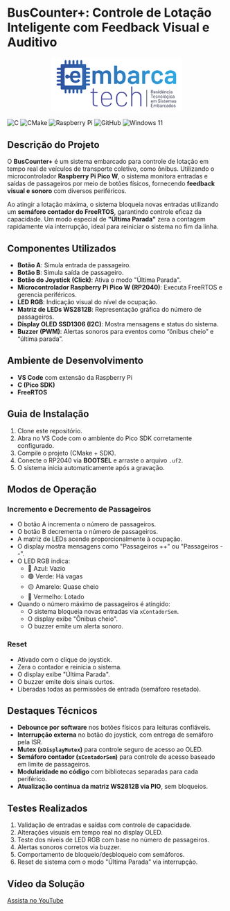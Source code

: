 # BusCounter+: Controle de Lotação Inteligente com Feedback Visual e Auditivo
<p align="center">
  <img src="Group 658.png" alt="EmbarcaTech" width="300">
</p>

![C](https://img.shields.io/badge/c-%2300599C.svg?style=for-the-badge&logo=c&logoColor=white)
![CMake](https://img.shields.io/badge/CMake-%23008FBA.svg?style=for-the-badge&logo=cmake&logoColor=white)
![Raspberry Pi](https://img.shields.io/badge/-Raspberry_Pi-C51A4A?style=for-the-badge&logo=Raspberry-Pi)
![GitHub](https://img.shields.io/badge/github-%23121011.svg?style=for-the-badge&logo=github&logoColor=white)
![Windows 11](https://img.shields.io/badge/Windows%2011-%230079d5.svg?style=for-the-badge&logo=Windows%2011&logoColor=white)

## Descrição do Projeto

O **BusCounter+** é um sistema embarcado para controle de lotação em tempo real de veículos de transporte coletivo, como ônibus. Utilizando o microcontrolador **Raspberry Pi Pico W**, o sistema monitora entradas e saídas de passageiros por meio de botões físicos, fornecendo **feedback visual e sonoro** com diversos periféricos.

Ao atingir a lotação máxima, o sistema bloqueia novas entradas utilizando um **semáforo contador do FreeRTOS**, garantindo controle eficaz da capacidade. Um modo especial de **"Última Parada"** zera a contagem rapidamente via interrupção, ideal para reiniciar o sistema no fim da linha.

## Componentes Utilizados

- **Botão A**: Simula entrada de passageiro.
- **Botão B**: Simula saída de passageiro.
- **Botão do Joystick (Click)**: Ativa o modo "Última Parada".
- **Microcontrolador Raspberry Pi Pico W (RP2040)**: Executa FreeRTOS e gerencia periféricos.
- **LED RGB**: Indicação visual do nível de ocupação.
- **Matriz de LEDs WS2812B**: Representação gráfica do número de passageiros.
- **Display OLED SSD1306 (I2C)**: Mostra mensagens e status do sistema.
- **Buzzer (PWM)**: Alertas sonoros para eventos como “ônibus cheio” e “última parada”.

## Ambiente de Desenvolvimento

- **VS Code** com extensão da Raspberry Pi
- **C (Pico SDK)**
- **FreeRTOS**

## Guia de Instalação

1. Clone este repositório.
2. Abra no VS Code com o ambiente do Pico SDK corretamente configurado.
3. Compile o projeto (CMake + SDK).
4. Conecte o RP2040 via **BOOTSEL** e arraste o arquivo `.uf2`.
5. O sistema inicia automaticamente após a gravação.

## Modos de Operação

### Incremento e Decremento de Passageiros
- O botão A incrementa o número de passageiros.
- O botão B decrementa o número de passageiros.
- A matriz de LEDs acende proporcionalmente à ocupação.
- O display mostra mensagens como "Passageiros ++" ou "Passageiros --".
- O LED RGB indica:
  - 🔵 Azul: Vazio
  - 🟢 Verde: Há vagas
  - 🟡 Amarelo: Quase cheio
  - 🔴 Vermelho: Lotado
- Quando o número máximo de passageiros é atingido:
  - O sistema bloqueia novas entradas via `xContadorSem`.
  - O display exibe "Ônibus cheio".
  - O buzzer emite um alerta sonoro.

### Reset
- Ativado com o clique do joystick.
- Zera o contador e reinicia o sistema.
- O display exibe "Última Parada".
- O buzzer emite dois sinais curtos.
- Liberadas todas as permissões de entrada (semáforo resetado).

## Destaques Técnicos

- **Debounce por software** nos botões físicos para leituras confiáveis.
- **Interrupção externa** no botão do joystick, com entrega de semáforo pela ISR.
- **Mutex (`xDisplayMutex`)** para controle seguro de acesso ao OLED.
- **Semáforo contador (`xContadorSem`)** para controle de acesso baseado em limite de passageiros.
- **Modularidade no código** com bibliotecas separadas para cada periférico.
- **Atualização contínua da matriz WS2812B via PIO**, sem bloqueios.

## Testes Realizados

1. Validação de entradas e saídas com controle de capacidade.
2. Alterações visuais em tempo real no display OLED.
3. Teste dos níveis de LED RGB com base no número de passageiros.
4. Alertas sonoros corretos via buzzer.
5. Comportamento de bloqueio/desbloqueio com semáforos.
6. Reset de sistema com o modo "Última Parada" via interrupção.

## Vídeo da Solução

[Assista no YouTube](https://www.youtube.com/watch?v=lw1H96zziUk)
